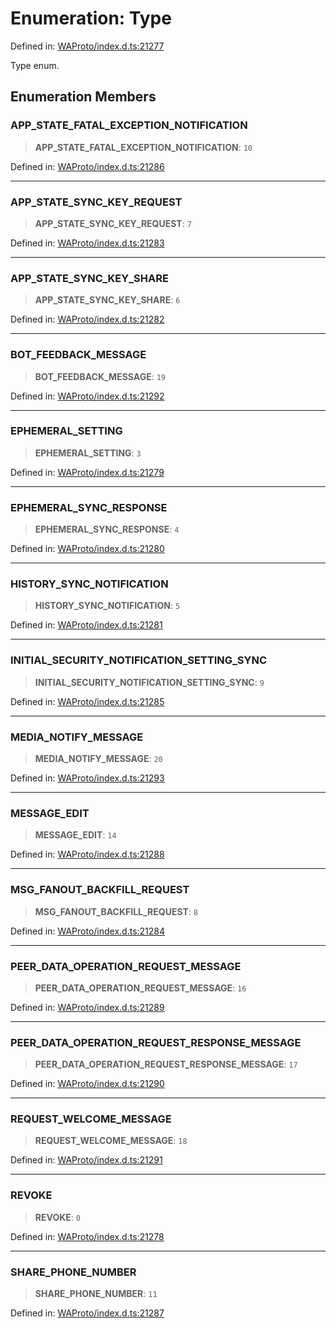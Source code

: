 # Enumeration: Type

Defined in: [WAProto/index.d.ts:21277](https://github.com/Riders004/Tv/blob/3d6aaf6f3efb499dc9d0ca82bb24083bb45a8478/WAProto/index.d.ts#L21277)

Type enum.

## Enumeration Members

### APP\_STATE\_FATAL\_EXCEPTION\_NOTIFICATION

> **APP\_STATE\_FATAL\_EXCEPTION\_NOTIFICATION**: `10`

Defined in: [WAProto/index.d.ts:21286](https://github.com/Riders004/Tv/blob/3d6aaf6f3efb499dc9d0ca82bb24083bb45a8478/WAProto/index.d.ts#L21286)

***

### APP\_STATE\_SYNC\_KEY\_REQUEST

> **APP\_STATE\_SYNC\_KEY\_REQUEST**: `7`

Defined in: [WAProto/index.d.ts:21283](https://github.com/Riders004/Tv/blob/3d6aaf6f3efb499dc9d0ca82bb24083bb45a8478/WAProto/index.d.ts#L21283)

***

### APP\_STATE\_SYNC\_KEY\_SHARE

> **APP\_STATE\_SYNC\_KEY\_SHARE**: `6`

Defined in: [WAProto/index.d.ts:21282](https://github.com/Riders004/Tv/blob/3d6aaf6f3efb499dc9d0ca82bb24083bb45a8478/WAProto/index.d.ts#L21282)

***

### BOT\_FEEDBACK\_MESSAGE

> **BOT\_FEEDBACK\_MESSAGE**: `19`

Defined in: [WAProto/index.d.ts:21292](https://github.com/Riders004/Tv/blob/3d6aaf6f3efb499dc9d0ca82bb24083bb45a8478/WAProto/index.d.ts#L21292)

***

### EPHEMERAL\_SETTING

> **EPHEMERAL\_SETTING**: `3`

Defined in: [WAProto/index.d.ts:21279](https://github.com/Riders004/Tv/blob/3d6aaf6f3efb499dc9d0ca82bb24083bb45a8478/WAProto/index.d.ts#L21279)

***

### EPHEMERAL\_SYNC\_RESPONSE

> **EPHEMERAL\_SYNC\_RESPONSE**: `4`

Defined in: [WAProto/index.d.ts:21280](https://github.com/Riders004/Tv/blob/3d6aaf6f3efb499dc9d0ca82bb24083bb45a8478/WAProto/index.d.ts#L21280)

***

### HISTORY\_SYNC\_NOTIFICATION

> **HISTORY\_SYNC\_NOTIFICATION**: `5`

Defined in: [WAProto/index.d.ts:21281](https://github.com/Riders004/Tv/blob/3d6aaf6f3efb499dc9d0ca82bb24083bb45a8478/WAProto/index.d.ts#L21281)

***

### INITIAL\_SECURITY\_NOTIFICATION\_SETTING\_SYNC

> **INITIAL\_SECURITY\_NOTIFICATION\_SETTING\_SYNC**: `9`

Defined in: [WAProto/index.d.ts:21285](https://github.com/Riders004/Tv/blob/3d6aaf6f3efb499dc9d0ca82bb24083bb45a8478/WAProto/index.d.ts#L21285)

***

### MEDIA\_NOTIFY\_MESSAGE

> **MEDIA\_NOTIFY\_MESSAGE**: `20`

Defined in: [WAProto/index.d.ts:21293](https://github.com/Riders004/Tv/blob/3d6aaf6f3efb499dc9d0ca82bb24083bb45a8478/WAProto/index.d.ts#L21293)

***

### MESSAGE\_EDIT

> **MESSAGE\_EDIT**: `14`

Defined in: [WAProto/index.d.ts:21288](https://github.com/Riders004/Tv/blob/3d6aaf6f3efb499dc9d0ca82bb24083bb45a8478/WAProto/index.d.ts#L21288)

***

### MSG\_FANOUT\_BACKFILL\_REQUEST

> **MSG\_FANOUT\_BACKFILL\_REQUEST**: `8`

Defined in: [WAProto/index.d.ts:21284](https://github.com/Riders004/Tv/blob/3d6aaf6f3efb499dc9d0ca82bb24083bb45a8478/WAProto/index.d.ts#L21284)

***

### PEER\_DATA\_OPERATION\_REQUEST\_MESSAGE

> **PEER\_DATA\_OPERATION\_REQUEST\_MESSAGE**: `16`

Defined in: [WAProto/index.d.ts:21289](https://github.com/Riders004/Tv/blob/3d6aaf6f3efb499dc9d0ca82bb24083bb45a8478/WAProto/index.d.ts#L21289)

***

### PEER\_DATA\_OPERATION\_REQUEST\_RESPONSE\_MESSAGE

> **PEER\_DATA\_OPERATION\_REQUEST\_RESPONSE\_MESSAGE**: `17`

Defined in: [WAProto/index.d.ts:21290](https://github.com/Riders004/Tv/blob/3d6aaf6f3efb499dc9d0ca82bb24083bb45a8478/WAProto/index.d.ts#L21290)

***

### REQUEST\_WELCOME\_MESSAGE

> **REQUEST\_WELCOME\_MESSAGE**: `18`

Defined in: [WAProto/index.d.ts:21291](https://github.com/Riders004/Tv/blob/3d6aaf6f3efb499dc9d0ca82bb24083bb45a8478/WAProto/index.d.ts#L21291)

***

### REVOKE

> **REVOKE**: `0`

Defined in: [WAProto/index.d.ts:21278](https://github.com/Riders004/Tv/blob/3d6aaf6f3efb499dc9d0ca82bb24083bb45a8478/WAProto/index.d.ts#L21278)

***

### SHARE\_PHONE\_NUMBER

> **SHARE\_PHONE\_NUMBER**: `11`

Defined in: [WAProto/index.d.ts:21287](https://github.com/Riders004/Tv/blob/3d6aaf6f3efb499dc9d0ca82bb24083bb45a8478/WAProto/index.d.ts#L21287)
